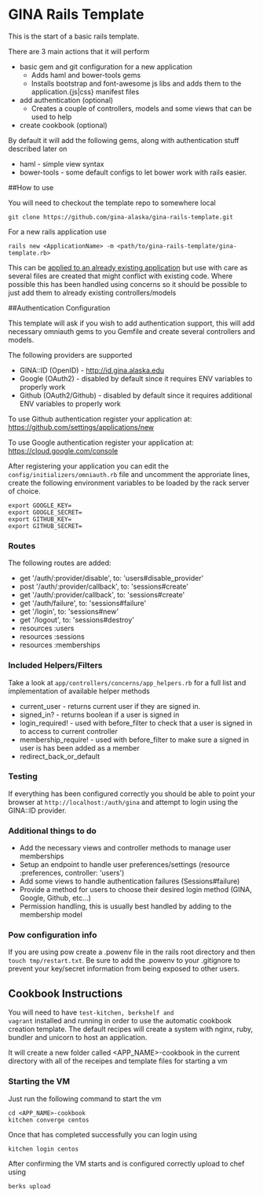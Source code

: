 # GINA Rails Template

This is the start of a basic rails template.

There are 3 main actions that it will perform

* basic gem and git configuration for a new application
  * Adds haml and bower-tools gems
  * Installs bootstrap and font-awesome js libs and adds them to the application.{js|css} manifest files
* add authentication (optional)
  * Creates a couple of controllers, models and some views that can be used to help 
* create cookbook (optional)

By default it will add the following gems, along with authentication stuff described later on

* haml          - simple view syntax
* bower-tools   - some default configs to let bower work with rails easier.

##How to use

You will need to checkout the template repo to somewhere local

    git clone https://github.com/gina-alaska/gina-rails-template.git
    
For a new rails application use
    
    rails new <ApplicationName> -m <path/to/gina-rails-template/gina-template.rb>
    
This can be [applied to an already existing application](http://edgeguides.rubyonrails.org/rails_application_templates.html) but use with care as several files are created that might conflict with existing code.  Where possible this has been handled using concerns so it should be possible to just add them to already existing controllers/models

##Authentication Configuration

This template will ask if you wish to add authentication support, this will add necessary omniauth gems to you Gemfile and create several controllers and models.

The following providers are supported

* GINA::ID (OpenID) - http://id.gina.alaska.edu
* Google (OAuth2) - disabled by default since it requires ENV variables to properly work
* Github (OAuth2/Github) - disabled by default since it requires additional ENV variables to properly work

To use Github authentication register your application at: https://github.com/settings/applications/new

To use Google authentication register your application at: https://cloud.google.com/console    

After registering your application you can edit the <code>config/initializers/omniauth.rb</code> file and uncomment the approriate lines, create the following environment variables to be loaded by the rack server of choice.

    export GOOGLE_KEY=
    export GOOGLE_SECRET=
    export GITHUB_KEY=
    export GITHUB_SECRET=

### Routes

The following routes are added:

* get '/auth/:provider/disable', to: 'users#disable_provider'
* post '/auth/:provider/callback', to: 'sessions#create'
* get '/auth/:provider/callback', to: 'sessions#create'
* get '/auth/failure', to: 'sessions#failure'
* get '/login', to: 'sessions#new'
* get '/logout', to: 'sessions#destroy'
* resources :users
* resources :sessions
* resources :memberships

### Included Helpers/Filters

Take a look at <code>app/controllers/concerns/app_helpers.rb</code> for a full list and implementation of available helper methods

* current_user - returns current user if they are signed in.
* signed_in? - returns boolean if a user is signed in
* login_required! - used with before\_filter to check that a user is signed in to access to current controller
* membership_require! - used with before\_filter to make sure a signed in user is has been added as a member
* redirect\_back\_or\_default

### Testing

If everything has been configured correctly you should be able to point your browser at <code>http://localhost:<port>/auth/gina</code> and attempt to login using the GINA::ID provider.

### Additional things to do

* Add the necessary views and controller methods to manage user memberships
* Setup an endpoint to handle user preferences/settings (resource :preferences, controller: 'users')
* Add some views to handle authentication failures (Sessions#failure)
* Provide a method for users to choose their desired login method (GINA, Google, Github, etc...)
* Permission handling, this is usually best handled by adding to the membership model

### Pow configuration info

If you are using pow create a .powenv file in the rails root directory and then <code>touch tmp/restart.txt</code>.  Be sure to add the .powenv to your .gitignore to prevent your key/secret information from being exposed to other users.

## Cookbook Instructions

You will need to have <code>test-kitchen, berkshelf and vagrant</code> installed and running in order to use the automatic cookbook creation template.  The default recipes will create a system with nginx, ruby, bundler and unicorn to host an application.

It will create a new folder called <APP_NAME>-cookbook in the current directory with all of the receipes and template files for starting a vm

### Starting the VM

Just run the following command to start the vm

    cd <APP_NAME>-cookbook
    kitchen converge centos

Once that has completed successfully you can login using

    kitchen login centos

After confirming the VM starts and is configured correctly upload to chef using

    berks upload